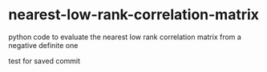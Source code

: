 # nearest-low-rank-correlation-matrix
python code to evaluate the nearest low rank correlation matrix from a negative definite one

test for saved commit
